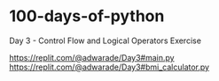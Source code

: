 # 100-days-of-python

Day 3 - Control Flow and Logical Operators
Exercise

https://replit.com/@adwarade/Day3#main.py
https://replit.com/@adwarade/Day3#bmi_calculator.py
